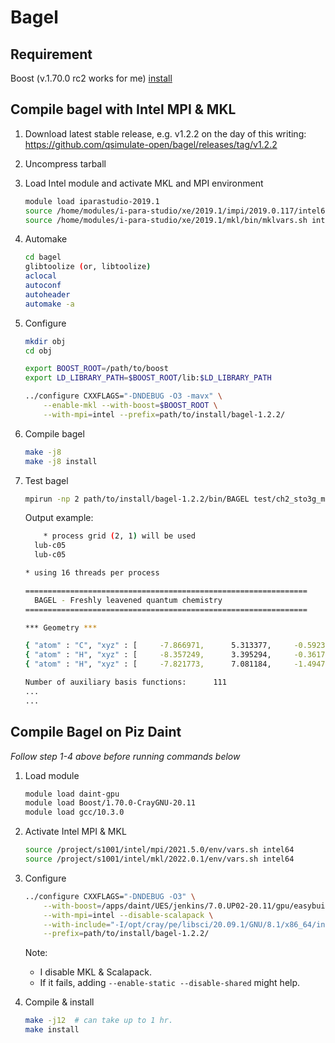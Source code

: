 # Bagel

## Requirement

Boost (v.1.70.0 rc2 works for me) [install](./boost.md)

## Compile bagel with Intel MPI & MKL

1. Download latest stable release, e.g. v1.2.2 on the day of this writing: https://github.com/qsimulate-open/bagel/releases/tag/v1.2.2
2. Uncompress tarball
3. Load Intel module and activate MKL and MPI environment
    ```sh
    module load iparastudio-2019.1
    source /home/modules/i-para-studio/xe/2019.1/impi/2019.0.117/intel64/bin/mpivars.sh intel64
    source /home/modules/i-para-studio/xe/2019.1/mkl/bin/mklvars.sh intel64
    ```
    
4. Automake
    ```sh
    cd bagel
    glibtoolize (or, libtoolize)
    aclocal
    autoconf
    autoheader
    automake -a
    ```

5. Configure
    ```sh
    mkdir obj
    cd obj
    
    export BOOST_ROOT=/path/to/boost
    export LD_LIBRARY_PATH=$BOOST_ROOT/lib:$LD_LIBRARY_PATH

    ../configure CXXFLAGS="-DNDEBUG -O3 -mavx" \
        --enable-mkl --with-boost=$BOOST_ROOT \
        --with-mpi=intel --prefix=path/to/install/bagel-1.2.2/    
    ```

6. Compile bagel
    ```sh
    make -j8
    make -j8 install
    ```

7. Test bagel
    ```sh
    mpirun -np 2 path/to/install/bagel-1.2.2/bin/BAGEL test/ch2_sto3g_meci_opt.json
    ```
    Output example:
    ```sh
        * process grid (2, 1) will be used
      lub-c05                         
      lub-c05                         

    * using 16 threads per process

    ===============================================================
      BAGEL - Freshly leavened quantum chemistry                   
    ===============================================================

    *** Geometry ***

    { "atom" : "C", "xyz" : [     -7.866971,      5.313377,     -0.592330 ] },
    { "atom" : "H", "xyz" : [     -8.357249,      3.395294,     -0.361773 ] },
    { "atom" : "H", "xyz" : [     -7.821773,      7.081184,     -1.494701 ] },

    Number of auxiliary basis functions:      111
    ...
    ...
    ```

## Compile Bagel on Piz Daint

*Follow step 1-4 above before running commands below*

1. Load module
    ```sh
    module load daint-gpu
    module load Boost/1.70.0-CrayGNU-20.11
    module load gcc/10.3.0
    ```
    
2. Activate Intel MPI & MKL
    ```sh
    source /project/s1001/intel/mpi/2021.5.0/env/vars.sh intel64
    source /project/s1001/intel/mkl/2022.0.1/env/vars.sh intel64
    ```
    
3. Configure
    ```sh
    ../configure CXXFLAGS="-DNDEBUG -O3" \
        --with-boost=/apps/daint/UES/jenkins/7.0.UP02-20.11/gpu/easybuild/software/Boost/1.70.0-CrayGNU-20.11/ \
        --with-mpi=intel --disable-scalapack \
        --with-include="-I/opt/cray/pe/libsci/20.09.1/GNU/8.1/x86_64/include/" \
        --prefix=path/to/install/bagel-1.2.2/
    ```
    
    Note:
    - I disable MKL & Scalapack.
    - If it fails, adding `--enable-static --disable-shared` might help.
    
4. Compile & install
    ```sh
    make -j12  # can take up to 1 hr.
    make install
    ```
